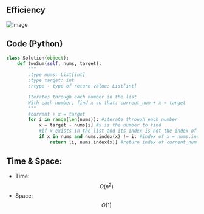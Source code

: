 ## Efficiency
![image](https://github.com/KCP17/Leetcode-solutions/assets/148914885/102e9ebe-703d-41e9-a6fe-fcccd5345d44)

## Code (Python)
```python []
class Solution(object):
    def twoSum(self, nums, target):
        """
        :type nums: List[int]
        :type target: int
        :rtype - type of return value: List[int]

        Iterates through each number in the list
        With each number, find x so that: current_num + x = target
        """
        #current + x = target
        for i in range(len(nums)): #iterate through each number
            x = target - nums[i] #x is the number to find
            #if x exists in the list and its index is not the index of current_num
            if x in nums and nums.index(x) != i: #index_of_x = nums.index(x)
                return [i, nums.index(x)] #return index of current_num & index of x
```
## Time & Space:
* Time: $$O(n^2)$$
* Space: $$O(1)$$

